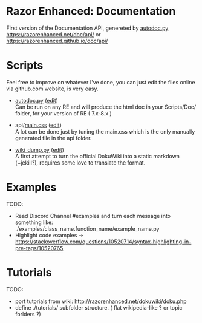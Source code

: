 # Razor Enhanced: Documentation     

First version of the Documentation API, genereted by [autodoc.py](./autodoc.py)    
https://razorenhanced.net/doc/api/ or     
https://razorenhanced.github.io/doc/api/     

# Scripts
Feel free to improve on whatever I've done, you can just edit the files online via github.com website, is very easy.

- [autodoc.py](./autodoc.py) ([edit]( https://github.com/RazorEnhanced/razorenhanced.github.io/edit/main/doc/autodoc.py))     
Can be run on any RE and will produce the html doc in your Scripts/Doc/ folder, for your version of RE ( 7.x-8.x )      

- api/[main.css](./api/main.css) ([edit](https://github.com/RazorEnhanced/razorenhanced.github.io/edit/main/doc/autodoc.py))     
A lot can be done just by tuning the main.css which is the only manually generated file in the api folder.     

- [wiki_dump.py](./wiki_dump.py) ([edit]( https://github.com/RazorEnhanced/razorenhanced.github.io/edit/main/doc/wiki_dump.py))     
A first attempt to turn the official DokuWiki into a static markdown (+jekill?), requires some love to translate the format.

# Examples

TODO: 
- Read Discord Channel #examples and turn each message into something like: ./examples/class_name.function_name/example_name.py     
- Highlight code examples -> https://stackoverflow.com/questions/10520714/syntax-highlighting-in-pre-tags/10520765     

# Tutorials

TODO:
- port tutorials from wiki: http://razorenhanced.net/dokuwiki/doku.php     
- define ./tutorials/ subfolder structure. ( flat wikipedia-like ? or topic forlders ?)     
